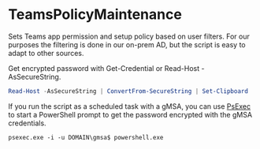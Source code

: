 # TeamsPolicyMaintenance

Sets Teams app permission and setup policy based on user filters. For our purposes the filtering
is done in our on-prem AD, but the script is easy to adapt to other sources.

Get encrypted password with Get-Credential or Read-Host -AsSecureString.

```PowerShell
Read-Host -AsSecureString | ConvertFrom-SecureString | Set-Clipboard
```

If you run the script as a scheduled task with a gMSA, you can use [PsExec](https://docs.microsoft.com/en-us/sysinternals/downloads/psexec) to start a PowerShell prompt to get the password encrypted with the gMSA credentials.

```Batchfile
psexec.exe -i -u DOMAIN\gmsa$ powershell.exe
```

